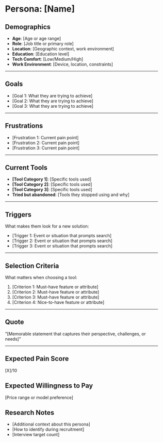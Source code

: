 # Persona: [Name]

## Demographics
- **Age**: [Age or age range]
- **Role**: [Job title or primary role]
- **Location**: [Geographic context, work environment]
- **Education**: [Education level]
- **Tech Comfort**: [Low/Medium/High]
- **Work Environment**: [Device, location, constraints]

---

## Goals
- [Goal 1: What they are trying to achieve]
- [Goal 2: What they are trying to achieve]
- [Goal 3: What they are trying to achieve]

---

## Frustrations
- [Frustration 1: Current pain point]
- [Frustration 2: Current pain point]
- [Frustration 3: Current pain point]

---

## Current Tools
- **[Tool Category 1]**: [Specific tools used]
- **[Tool Category 2]**: [Specific tools used]
- **[Tool Category 3]**: [Specific tools used]
- **Tried but abandoned**: [Tools they stopped using and why]

---

## Triggers
What makes them look for a new solution:
- [Trigger 1: Event or situation that prompts search]
- [Trigger 2: Event or situation that prompts search]
- [Trigger 3: Event or situation that prompts search]

---

## Selection Criteria
What matters when choosing a tool:
1. [Criterion 1: Must-have feature or attribute]
2. [Criterion 2: Must-have feature or attribute]
3. [Criterion 3: Must-have feature or attribute]
4. [Criterion 4: Nice-to-have feature or attribute]

---

## Quote
"[Memorable statement that captures their perspective, challenges, or needs]"

---

## Expected Pain Score
[X]/10

## Expected Willingness to Pay
[Price range or model preference]

## Research Notes
- [Additional context about this persona]
- [How to identify during recruitment]
- [Interview target count]
